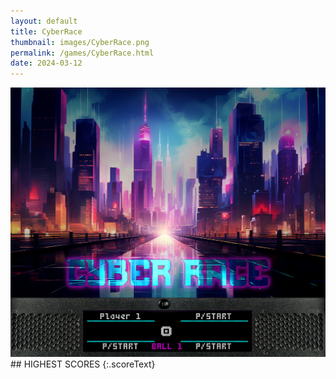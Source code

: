 ```yaml
---
layout: default
title: CyberRace
thumbnail: images/CyberRace.png
permalink: /games/CyberRace.html
date: 2024-03-12
---
```


<img src="../images/CyberRace.png" class="gameThumbnail img-fluid mx-auto align-middle">
## HIGHEST SCORES
{:.scoreText}

